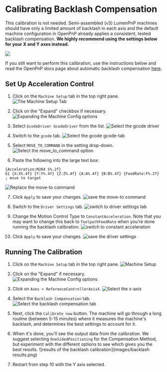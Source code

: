 <!-- markdownlint-disable MD029 MD031 MD032 -->
# Calibrating Backlash Compensation

This calibration is not needed. Semi-assembled (v3) LumenPnP machines should have only a limited amount of backlash in each axis and the default machine configuration in OpenPnP already applies a consistent, tested backlash compensation. **We highly recommend using the settings below for your X and Y axes instead.**

![](images/default-backlash.png)

If you still want to perform this calibration, use the instructions below and read the OpenPnP docs page about automatic backlash compensation [here](https://github.com/openpnp/openpnp/wiki/Calibration-Solutions#calibrating-backlash-compensation).

## Set Up Acceleration Control

1. Click on the `Machine Setup` tab in the top right pane.
  ![The Machine Setup Tab](images/Machine-Setup-Tab-3.png)

2. Click on the "Expand" checkbox if necessary.
  ![Expanding the Machine Config options](images/Expand-Checkbox-3.png)

3. Select `GcodeDriver GcodeDriver` from the list.
  ![Select the gcode driver](images/gcode-driver.png)

4. Switch to the `gcode` tab.
  ![Select the gcode gcode-tab](images/gcode-tab.png)

5. Select `MOVE_TO_COMMAND` in the setting drop-down.
  ![Select the move_to_command option](images/move-to-command.png)

6. Paste the following into the large text box:
  ```gcode
  {Acceleration:M204 S%.2f}
  G1 {X:X%.4f} {Y:Y%.4f} {Z:Z%.4f} {A:A%.4f} {B:B%.4f} {FeedRate:F%.2f} ; move to target
  ```
  ![Replace the move-to command](images/new-move-to-command.png)

7. Click `Apply` to save your changes.
  ![save the move-to command](images/apply-move-to-command.png)

8. Switch to the `Driver Settings` tab.
  ![switch to driver settings tab](images/driver-settings-tab.png)

9. Change the Motion Control Type to `ConstantAcceleration`. Note that you may want to change this back to `ToolpathFeedRate` when you're done running the backlash calibration.
  ![switch to constant acceleration](images/constant-acceleration.png)

10. Click `Apply` to save your changes.
  ![save the driver settings](images/save-driver-settings-changes.png)
  
## Running The Calibration

1. Click on the `Machine Setup` tab in the top right pane.
  ![Machine Setup](images/Machine-Setup-Tab-3.png)

2. Click on the "Expand" if necessary.
  ![Expanding the Machine Config options](images/Expand-Checkbox-3.png)
  
3. Click on `Axes > ReferenceControllerAxisX`.
  ![Select the x-axis](images/x-axis-tab.png)

4. Select the `Backlash Compensation` tab.
  ![Select the backlash compensation tab](images/backlash-compensation-x.png)

5. Next, click the `Calibrate now` button. The machine will go through a long routine (between 5-15 minutes) where it measures the machine's backlash, and determines the best settings to account for it.

6. When it's done, you'll see the output data from the calibration. We suggest selecting `OneSidedPositioning` for the Compensation Method, but experiment with the different options to see which gives you the best results.
  ![results of the backlash calibration](images/backlash results.png)

7. Restart from step 10 with the Y axis selected.
